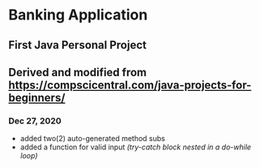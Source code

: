# Banking Application
## First Java Personal Project
## Derived and modified from https://compscicentral.com/java-projects-for-beginners/

### Dec 27, 2020
- added two(2) auto-generated method subs
- added a function for valid input _(try-catch block nested in a do-while loop)_
